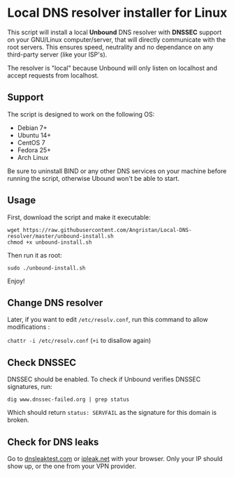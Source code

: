 # Local DNS resolver installer for Linux

This script will install a local **Unbound** DNS resolver with **DNSSEC** support on your GNU/Linux computer/server, that will directly communicate with the root servers. This ensures speed, neutrality and no dependance on any third-party server (like your ISP's).

The resolver is "local" because Unbound will only listen on localhost and accept requests from localhost.

## Support

The script is designed to work on the following OS:

* Debian 7+
* Ubuntu 14+
* CentOS 7
* Fedora 25+
* Arch Linux

Be sure to uninstall BIND or any other DNS services on your machine before running the script, otherwise Ubound won't be able to start.

## Usage

First, download the script and make it executable:

```
wget https://raw.githubusercontent.com/Angristan/Local-DNS-resolver/master/unbound-install.sh
chmod +x unbound-install.sh
```

Then run it as root:
```
sudo ./unbound-install.sh
```

Enjoy!

## Change DNS resolver

Later, if you want to edit `/etc/resolv.conf`, run this command to allow modifications :

`chattr -i /etc/resolv.conf` (`+i` to disallow again)

## Check DNSSEC

DNSSEC should be enabled. To check if Unbound verifies DNSSEC signatures, run:

```
dig www.dnssec-failed.org | grep status
```
Which should return `status: SERVFAIL` as the signature for this domain is broken.

## Check for DNS leaks

Go to [dnsleaktest.com](https://dnsleaktest.com/) or [ipleak.net](https://ipleak.net/) with your browser. Only your IP should show up, or the one from your VPN provider.
